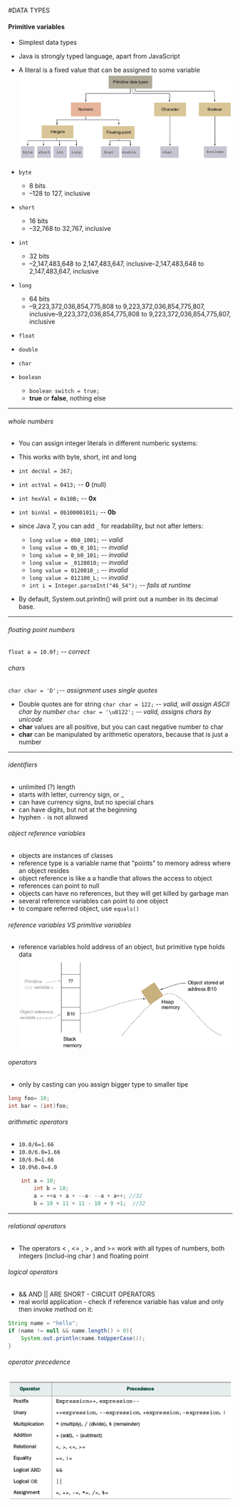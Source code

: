 #DATA TYPES

#### Primitive variables
* Simplest data types
* Java is strongly typed language, apart from JavaScript
* A literal is a fixed value that can be assigned to some variable
![pic](https://github.com/Jekabz/someNotes/blob/master/JAVA%20STUFF/OCA_PREP/Screenshot%20from%202016-03-26%2011:31:59.png)

* `byte`
  * 8 bits
  * –128 to 127, inclusive
* `short`
  * 16 bits
  * –32,768 to 32,767, inclusive
* `int`
  * 32 bits
  * –2,147,483,648 to 2,147,483,647, inclusive–2,147,483,648 to 2,147,483,647, inclusive
* `long`
  * 64 bits
  * –9,223,372,036,854,775,808 to 9,223,372,036,854,775,807, inclusive–9,223,372,036,854,775,808 to 9,223,372,036,854,775,807, inclusive
* `float`
* `double`
* `char`
* `boolean`
  * `boolean switch = true;`
  * __true__ or __false__, nothing else

----
###### whole numbers
* You can assign integer literals in different  numberic systems:
* This works with byte, short, int and long
 * `int decVal = 267;`
 * `int octVal = 0413;` -- __0__ (null)
 * `int hexVal = 0x10B;` -- __0x__
 * `int binVal = 0b100001011;` -- __0b__

* since Java 7, you can add `_` for readability, but not after letters:
  * `long value = 0b0_1001;` -- *valid*
  * `long value = 0b_0_101;` -- *invalid*
  * `long value = 0_b0_101;` -- *invalid*
  * `long value = _0120010;` -- *invalid*
  * `long value = 0120010_;` -- *invalid*
  * `long value = 012100_L;` -- *invalid*
  * `int i = Integer.parseInt("46_54");` -- *fails at runtime*
* By default, System.out.println() will print out a number in its decimal base.

----
###### floating point numbers
`float a = 10.0f;` -- *correct*
###### chars

`char char = 'D';`-- *assignment uses single quotes*
* Double quotes are for string
`char char = 122;` -- *valid, will assign ASCII char by number*
`char char = '\u0122';` -- *valid, assigns chars by unicode*
* __char__ values are all positive, but you can cast negative number to char
* __char__ can be manipulated by arithmetic operators, because that is just a number
----
###### identifiers
* unlimited (?) length
* starts with letter, currency sign, or _
* can have currency signs, but no special chars
* can have digits, but not at the beginning
* hyphen `-` is not allowed


###### object reference variables
* objects are instances of classes
* reference type is a variable name that "points" to memory adress where an object resides
* object reference is like a a handle that allows the access to object
* references can point to null
* objects can have no references, but they will get killed by garbage man
* several reference variables can point to one object
* to compare referred object, use `equals()`

###### reference variables VS primitive variables
* reference variables hold address of an object, but primitive type holds data
![pic](https://github.com/Jekabz/someNotes/blob/master/JAVA%20STUFF/OCA_PREP/Screenshot%20from%202016-03-26%2017:43:11.png)

###### operators
* only by casting can you assign bigger type to smaller tipe
```java
long foo= 10;
int bar = (int)foo;
```
###### arithmetic operators
* `10.0/6=1.66`
* `10.0/6.0=1.66`
* `10/6.0=1.66`
* `10.0%6.0=4.0`
```java
    int a = 10;
		int b = 10;
		a = ++a + a + --a- --a + a++; //32
		b = 10 + 11 + 11 - 10 + 9 +1;  //32
```

----
###### relational operators
* The operators < , <= , > , and >= work with all types of numbers, both integers (includ-ing char ) and floating point

###### logical operators
* && AND || ARE SHORT - CIRCUIT OPERATORS
* real world application - check if reference variable has value and only then invoke method on it:
```java
String name = "hello";
if (name != null && name.length() > 0){
    System.out.println(name.toUpperCase());
}
```
###### operator precedence
![pic](https://github.com/Jekabz/someNotes/blob/master/JAVA%20STUFF/OCA_PREP/Screenshot%20from%202016-03-26%2020:22:05.png)
